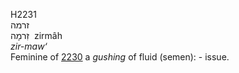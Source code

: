 H2231  
זרמה  
זִרמָה ‎ zirmâh  
*zir-maw‘*  
Feminine of [2230](h2230) a *gushing* of fluid (semen): - issue.  
